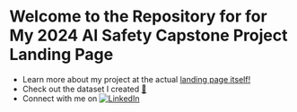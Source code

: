 # Welcome to the Repository for for My 2024 AI Safety Capstone Project Landing Page 

- Learn more about my project at the actual [landing page itself!](https://svannie678.github.io/svannie678-red_team_repo_social_bias/)
- Check out the dataset I created [🤗 ](https://huggingface.co/datasets/svannie678/democratizing_ai_inclusivity_red_team_prompts)
- Connect with me on [![LinkedIn](https://upload.wikimedia.org/wikipedia/commons/0/01/LinkedIn_Logo.svg)](https://www.linkedin.com/in/simone-van-taylor)

